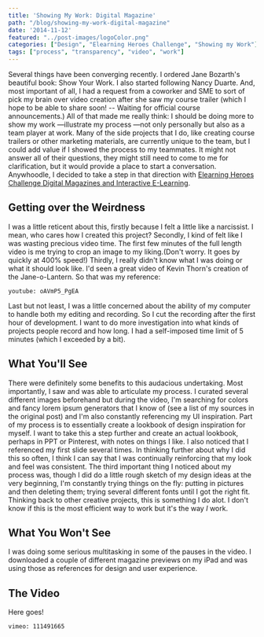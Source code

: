 ```yaml
---
title: 'Showing My Work: Digital Magazine'
path: "/blog/showing-my-work-digital-magazine"
date: '2014-11-12'
featured: "../post-images/logoColor.png"
categories: ["Design", "Elearning Heroes Challenge", "Showing my Work"]
tags: ["process", "transparency", "video", "work"]
---
```


Several things have been converging recently. I ordered Jane Bozarth's beautiful book: Show Your Work. I also started following Nancy Duarte. And, most important of all, I had a request from a coworker and SME to sort of pick my brain over video creation after she saw my course trailer (which I hope to be able to share soon! -- Waiting for official course announcements.) All of that made me really think: I should be doing more to show my work —illustrate my process —not only personally but also as a team player at work. Many of the side projects that I do, like creating course trailers or other marketing materials, are currently unique to the team, but I could add value if I showed the process to my teammates. It might not answer all of their questions, they might still need to come to me for clarification, but it would provide a place to start a conversation. Anywhoodle, I decided to take a step in that direction with [Elearning Heroes Challenge Digital Magazines and Interactive E-Learning](/blog/information-design-and-digital-magazines/ "Information Design and Digital Magazines").

## Getting over the Weirdness

I was a little reticent about this, firstly because I felt a little like a narcissist. I mean, who cares how I created this project? Secondly, I kind of felt like I was wasting precious video time. The first few minutes of the full length video is me trying to crop an image to my liking.(Don't worry. It goes by quickly at 400% speed!) Thirdly, I really didn't know what I was doing or what it should look like. I'd seen a great video of Kevin Thorn's creation of the Jane-o-Lantern. So that was my reference:

`youtube: oAVmP5_PgEA`

Last but not least, I was a little concerned about the ability of my computer to handle both my editing and recording. So I cut the recording after the first hour of development. I want to do more investigation into what kinds of projects people record and how long. I had a self-imposed time limit of 5 minutes (which I exceeded by a bit).

## What You'll See

There were definitely some benefits to this audacious undertaking. Most importantly, I saw and was able to articulate my process. I curated several different images beforehand but during the video, I'm searching for colors and fancy lorem ipsum generators that I know of (see a list of my sources in the original post) and I'm also constantly referencing my UI inspiration. Part of my process is to essentially create a lookbook of design inspiration for myself. I want to take this a step further and create an actual lookbook, perhaps in PPT or Pinterest, with notes on things I like. I also noticed that I referenced my first slide several times. In thinking further about why I did this so often, I think I can say that I was continually reinforcing that my look and feel was consistent. The third important thing I noticed about my process was, though I did do a little rough sketch of my design ideas at the very beginning, I'm constantly trying things on the fly: putting in pictures and then deleting them; trying several different fonts until I got the right fit. Thinking back to other creative projects, this is something I do alot. I don't know if this is the most efficient way to work but it's the way _I_ work.

## What You Won't See

I was doing some serious multitasking in some of the pauses in the video. I downloaded a couple of different magazine previews on my iPad and was using those as references for design and user experience.

## The Video

Here goes!

`vimeo: 111491665`
